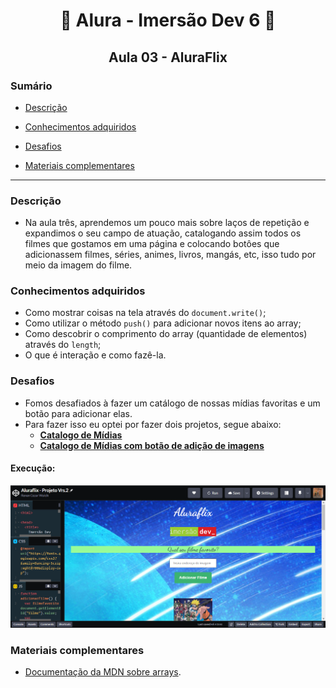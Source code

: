 <h1 align="center"> 🤿 Alura - Imersão Dev 6 🤿 </h1>

<h2 align="center">Aula 03 - AluraFlix</h2>

### Sumário 

- [Descrição](#descrição)

- [Conhecimentos adquiridos](#conhecimentos-adquiridos)

- [Desafios](#desafios)

- [Materiais complementares](#materiais-complementares)

---
### Descrição

- Na aula três, aprendemos um pouco mais sobre laços de repetição e expandimos o seu campo de atuação, catalogando assim todos os filmes que gostamos em uma página e colocando botôes que adicionassem filmes, séries, animes, livros, mangás, etc, isso tudo por meio da imagem do filme.

### Conhecimentos adquiridos
- Como mostrar coisas na tela através do `document.write()`;
- Como utilizar o método `push()` para adicionar novos itens ao array;
- Como descobrir o comprimento do array (quantidade de elementos) através do `length`;
- O que é interação e como fazê-la.

### Desafios
- Fomos desafiados à fazer um catálogo de nossas mídias favoritas e um botão para adicionar elas.
- Para fazer isso eu optei por fazer dois projetos, segue abaixo:
  - [**Catalogo de Mídias**](https://codepen.io/RenanAlura7/pen/KKBrVem)
  - [**Catalogo de Mídias com botão de adição de imagens**](https://codepen.io/RenanAlura7/pen/mdjaeGx)

#### Execução:
<p align="center">
  <img src="aula3.png" alt= "Gif colorido da aplicação desenvolvida realizando a operação de transferência."/>
</p>

### Materiais complementares
- [Documentação da MDN sobre arrays](https://developer.mozilla.org/pt-BR/docs/Web/JavaScript/Reference/Global_Objects/Array).
